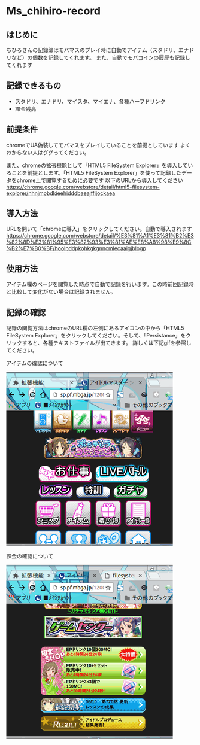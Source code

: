 # Ms_chihiro-record
## はじめに
ちひろさんの記録簿はモバマスのプレイ時に自動でアイテム（スタドリ、エナドリなど）の個数を記録してくれます。
また、自動でモバコインの履歴も記録してくれます

## 記録できるもの
- スタドリ、エナドリ、マイスタ、マイエナ、各種ハーフドリンク
- 課金残高


## 前提条件
chromeでUA偽装してモバマスをプレイしていることを前提としています
よくわからない人はググってください。

また、chromeの拡張機能として「HTML5 FileSystem Explorer」を導入していることを前提とします。「HTML5 FileSystem Explorer」を使って記録したデータをchrome上で閲覧するために必要です
以下のURLから導入してください
<https://chrome.google.com/webstore/detail/html5-filesystem-explorer/nhnjmpbdkieehidddbaeajffijockaea>

## 導入方法
URLを開いて「chromeに導入」をクリックしてください。自動で導入されます
<https://chrome.google.com/webstore/detail/%E3%81%A1%E3%81%B2%E3%82%8D%E3%81%95%E3%82%93%E3%81%AE%E8%A8%98%E9%8C%B2%E7%B0%BF/hoolpddpkohkgkgnncmlecaaigjblogp>
## 使用方法
アイテム欄のページを閲覧した時点で自動で記録を行います。この時前回記録時と比較して変化がない場合は記録されません。
## 記録の確認
記録の閲覧方法はchromeのURL欄の左側にあるアイコンの中から「HTML5 FileSystem Explorer」をクリックしてください。そして、「Persistance」をクリックすると、各種テキストファイルが出てきます。
詳しくは下記gifを参照してください。

アイテムの確認について

![アイテムの確認](https://github.com/mourip/Ms_chihiro_record/blob/images/item.gif)

課金の確認について

![課金額の確認](https://github.com/mourip/Ms_chihiro_record/blob/images/kakin.gif)


